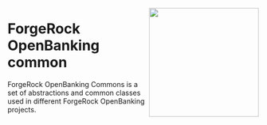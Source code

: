 [<img src="https://raw.githubusercontent.com/ForgeRock/forgerock-logo-dev/master/forgerock-logo-dev.png" align="right" width="220px"/>](https://developer.forgerock.com/)

ForgeRock OpenBanking common
==============================

ForgeRock OpenBanking Commons is a set of abstractions and common classes used in different ForgeRock OpenBanking projects.
